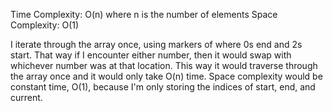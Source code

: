 Time Complexity: O(n) where n is the number of elements
Space Complexity: O(1)

I iterate through the array once, using markers of where 0s end and 2s start. That way if I encounter either number, then it would swap with whichever number was at that location. This way it would traverse through the array once and it would only take O(n) time. Space complexity would be constant time, O(1), because I'm only storing the indices of start, end, and current.
